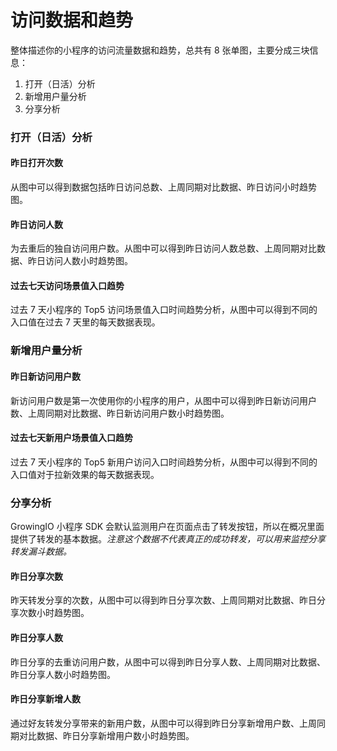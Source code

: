 # 访问数据和趋势

整体描述你的小程序的访问流量数据和趋势，总共有 8 张单图，主要分成三块信息：

1. 打开（日活）分析
2. 新增用户量分析
3. 分享分析

### **打开（日活）分析**

#### 昨日打开次数

从图中可以得到数据包括昨日访问总数、上周同期对比数据、昨日访问小时趋势图。

#### 昨日访问人数

为去重后的独自访问用户数。从图中可以得到昨日访问人数总数、上周同期对比数据、昨日访问人数小时趋势图。

#### 过去七天访问场景值入口趋势

过去 7 天小程序的 Top5 访问场景值入口时间趋势分析，从图中可以得到不同的入口值在过去 7 天里的每天数据表现。

### **新增用户量分析**

#### 昨日新访问用户数

新访问用户数是第一次使用你的小程序的用户，从图中可以得到昨日新访问用户数、上周同期对比数据、昨日新访问用户数小时趋势图。

#### 过去七天新用户场景值入口趋势

过去 7 天小程序的 Top5 新用户访问入口时间趋势分析，从图中可以得到不同的入口值对于拉新效果的每天数据表现。

### **分享分析**

GrowingIO 小程序 SDK 会默认监测用户在页面点击了转发按钮，所以在概况里面提供了转发的基本数据。_注意这个数据不代表真正的成功转发，可以用来监控分享转发漏斗数据。_

#### 昨日分享次数

昨天转发分享的次数，从图中可以得到昨日分享次数、上周同期对比数据、昨日分享次数小时趋势图。

#### 昨日分享人数

昨日分享的去重访问用户数，从图中可以得到昨日分享人数、上周同期对比数据、昨日分享人数小时趋势图。

#### 昨日分享新增人数

通过好友转发分享带来的新用户数，从图中可以得到昨日分享新增用户数、上周同期对比数据、昨日分享新增用户数小时趋势图。


